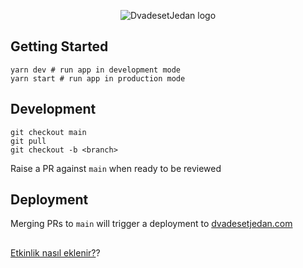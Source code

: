<p align="center">
  <img alt="DvadesetJedan logo" src="https://user-images.githubusercontent.com/34274884/190863104-86a51e3f-efd9-4ae5-82db-8f53b0e10919.jpg">
</p>

## Getting Started

```shell
yarn dev # run app in development mode
yarn start # run app in production mode
```

## Development
```shell
git checkout main
git pull
git checkout -b <branch>
```

Raise a PR against `main` when ready to be reviewed

## Deployment 


Merging PRs to `main` will trigger a deployment to [dvadesetjedan.com](https://dvadesetjedan.com/)


##

[Etkinlik nasıl eklenir?](https://github.com/pretyflaco/yirmibirdotorg/blob/main/CONTRIBUTING.md)?


